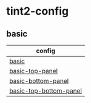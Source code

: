 

# tint2-config


## basic

| config |
| --- |
| [basic](basic) |
| [basic-top-panel](basic-top-panel) |
| [basic-bottom-panel](basic-bottom-panel) |
| [basic-top-bottom-panel](basic-top-bottom-panel) |
